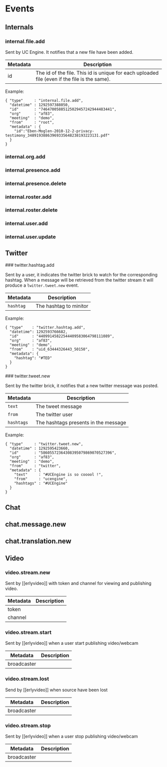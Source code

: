 # Events

## Internals

### internal.file.add

Sent by UC Engine. It notifies that a new file have been added.

Metadata       | Description
---------------|-------------------------------------------------------------------------------------------------------
id             | The id of the file. This id is unique for each uploaded file (even if the file is the same).

Example:

    { "type"     : "internal.file.add",
      "datetime" : 1292597388050,
      "id"       : "74647005885125029457242944483441",
      "org"      : "af83",
      "meeting"  : "demo",
      "from"     : "root",
      "metadata" : {
        "id":"Eben-Moglen-2010-12-2-privacy-testimony_34891938863969335648238193223131.pdf"
      }
    }

### internal.org.add
### internal.presence.add
### internal.presence.delete
### internal.roster.add
### internal.roster.delete
### internal.user.add
### internal.user.update

## Twitter

### twitter.hashtag.add

Sent by a user, it indicates the twitter brick to watch for the corresponding
hashtag. When a message will be retrieved from the twitter stream it will
produce a ̀`twitter.tweet.new` event.

Metadata       | Description
---------------|-------------------------------------------------------------------------------------------------------
`hashtag`      | The hashtag to minitor

Example:

    { "type"    : "twitter.hashtag.add",
      "datetime": 1292593766682,
      "id"      : "44099145822544409583064798111089",
      "org"     : "af83",
      "meeting" : "demo",
      "from"    : "uid_63444326443_50150",
      "metadata": {
        "hashtag": "#TED"
      }
    }

### twitter.tweet.new

Sent by the twitter brick, it notifies that a new twitter message was posted.

Metadata       | Description
---------------|-------------------------------------------------------------------------------------------------------
`text`         | The tweet message
`from`         | The twitter user
`hashtags`     | The hashtags presents in the message

Example:

    { "type"     : "twitter.tweet.new",
      "datetime" : 1292595423660,
      "id"       : "58605572364308395079869070527396",
      "org"      : "af83",
      "meeting"  : "demo",
      "from"     : "twitter",
      "metadata" : {
        "text"     : "#UCEngine is so cooool !",
        "from"     : "ucengine",
        "hashtags" : "#UCEngine"
      }
    }

## Chat

## chat.message.new
## chat.translation.new

## Video

### video.stream.new

Sent by [[erlyvideo]] with token and channel for viewing and publishing video.

Metadata       | Description
---------------|-------------------------------------------------------------------------------------------------------
token          |
channel        |


### video.stream.start

Sent by [[erlyvideo]] when a user start publishing video/webcam

Metadata       | Description
---------------|-------------------------------------------------------------------------------------------------------
broadcaster    |

### video.stream.lost

Send by [[erlyvideo]] when source have been lost

Metadata       | Description
---------------|-------------------------------------------------------------------------------------------------------
broadcaster    |

### video.stream.stop

Sent by [[erlyvideo]] when a user stop publishing video/webcam

Metadata       | Description
---------------|-------------------------------------------------------------------------------------------------------
broadcaster    |

